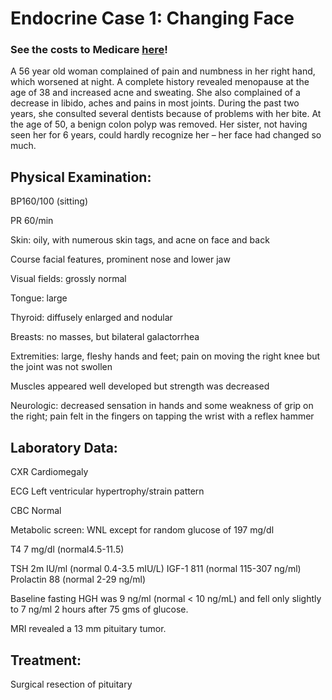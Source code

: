 # Endocrine Case 1: Changing Face

### See the costs to Medicare <a href="https://jpoles1.github.io/economed/?locale=MANHATTAN%2C%20NY&outpatient=Office%2Foutpatient%20visit%20est%20-%2099211%2CX-ray%20exam%20chest%202%20views%20-%2071046%2CElectrocardiogram%20complete%20-%2093000%2CComplete%20cbc%20automated%20-%2085027%2CComprehen%20metabolic%20panel%20-%2080053%2CAssay%20of%20thyroid%20(t3%20or%20t4)%20-%2084479%2CAssay%20thyroid%20stim%20hormone%20-%2084443%2CAssay%20of%20somatomedin%20-%2084305%2CAssay%20of%20prolactin%20-%2084146%2CAssay%20growth%20hormone%20(hgh)%20-%2083003%2CAssay%20growth%20hormone%20(hgh)%20-%2083003%2CMri%20brain%20w%2Fo%20dye%20-%2070557%2CRemoval%20of%20pituitary%20gland%20-%2061548" target="_blank">here</a>!


A 56 year old woman complained of pain and numbness in her right hand, which worsened at night. A complete history revealed menopause at the age of 38 and increased acne and sweating. She also complained of a decrease in libido, aches and pains in most joints. During the past two years, she consulted several dentists because of problems with her bite. At the age of 50, a benign colon polyp was removed. Her sister, not having seen her for 6 years, could hardly recognize her – her face had changed so much.

## Physical Examination: 

BP160/100 (sitting) 

PR 60/min

Skin: oily, with numerous skin tags, and acne on face and back

Course facial features, prominent nose and lower jaw

Visual fields: grossly normal

Tongue: large

Thyroid: diffusely enlarged and nodular

Breasts: no masses, but bilateral galactorrhea

Extremities: large, fleshy hands and feet; pain on moving the right knee but the joint was not swollen

Muscles appeared well developed but strength was decreased

Neurologic: decreased sensation in hands and some weakness of grip on the right; pain felt in the fingers on tapping the wrist with a reflex hammer 

## Laboratory Data:

CXR     Cardiomegaly

ECG     Left ventricular hypertrophy/strain pattern

CBC     Normal

Metabolic screen:  WNL except for random glucose of 197 mg/dl

T4      7 mg/dl   (normal4.5-11.5)

TSH    2m IU/ml (normal 0.4-3.5 mIU/L)
IGF-1 811 (normal 115-307 ng/ml)
Prolactin 88 (normal 2-29 ng/ml)

Baseline fasting HGH was 9 ng/ml (normal < 10 ng/mL) and fell only slightly to 7 ng/ml 2 hours after 75 gms of glucose.

MRI revealed a 13 mm pituitary tumor.

## Treatment:
Surgical resection of pituitary 
